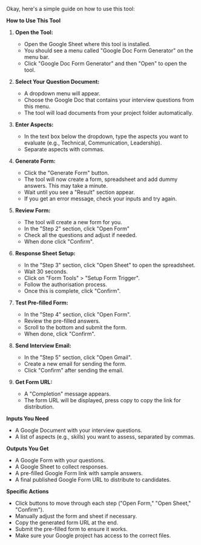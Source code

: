 Okay, here's a simple guide on how to use this tool:

**How to Use This Tool**

1.  **Open the Tool:**
    *   Open the Google Sheet where this tool is installed.
    *   You should see a menu called "Google Doc Form Generator" on the menu bar.
    *   Click "Google Doc Form Generator" and then "Open" to open the tool.

2.  **Select Your Question Document:**
    *   A dropdown menu will appear.
    *   Choose the Google Doc that contains your interview questions from this menu.
    *   The tool will load documents from your project folder automatically.

3.  **Enter Aspects:**
    *   In the text box below the dropdown, type the aspects you want to evaluate (e.g., Technical, Communication, Leadership).
    *   Separate aspects with commas.

4.  **Generate Form:**
    *   Click the "Generate Form" button.
    *   The tool will now create a form, spreadsheet and add dummy answers. This may take a minute.
    *   Wait until you see a "Result" section appear.
    *   If you get an error message, check your inputs and try again.

5.  **Review Form:**
    *   The tool will create a new form for you.
    *   In the "Step 2" section, click "Open Form"
    *   Check all the questions and adjust if needed.
    *   When done click "Confirm".

6.  **Response Sheet Setup:**
    *  In the "Step 3" section, click "Open Sheet" to open the spreadsheet.
    *  Wait 30 seconds.
    *  Click on "Form Tools" > "Setup Form Trigger".
    *  Follow the authorisation process.
    *  Once this is complete, click "Confirm".

7.  **Test Pre-filled Form:**
    *   In the "Step 4" section, click "Open Form".
    *   Review the pre-filled answers.
    *   Scroll to the bottom and submit the form.
    *   When done, click "Confirm".

8.  **Send Interview Email:**
    *  In the "Step 5" section, click "Open Gmail".
    *  Create a new email for sending the form.
    *  Click "Confirm" after sending the email.

9.  **Get Form URL:**
    *  A "Completion" message appears.
    *  The form URL will be displayed, press copy to copy the link for distribution.

**Inputs You Need**
*   A Google Document with your interview questions.
*   A list of aspects (e.g., skills) you want to assess, separated by commas.

**Outputs You Get**
*   A Google Form with your questions.
*   A Google Sheet to collect responses.
*   A pre-filled Google Form link with sample answers.
*   A final published Google Form URL to distribute to candidates.

**Specific Actions**

*   Click buttons to move through each step ("Open Form," "Open Sheet," "Confirm").
*   Manually adjust the form and sheet if necessary.
*   Copy the generated form URL at the end.
*   Submit the pre-filled form to ensure it works.
*   Make sure your Google project has access to the correct files.
